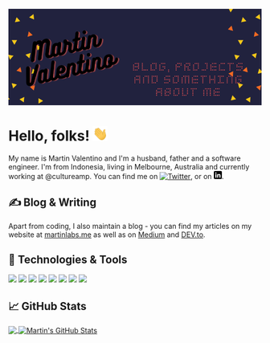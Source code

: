 [![Social banner for martindavid](https://github.com/martindavid/martindavid/raw/master/assets/github-back.png)](https://martinlabs.me)

# Hello, folks! <img src="https://raw.githubusercontent.com/martindavid/martindavid/master/assets/wave.gif" width="30px">

My name is Martin Valentino and I'm a husband, father and a software engineer. I'm from Indonesia, living in Melbourne, Australia and currently working at @cultureamp. You can find me on [![Twitter][1.2]][1],  or on [![LinkedIn][3.2]][3].


## &#x270d; Blog & Writing

Apart from coding, I also maintain a blog - you can find my articles on my website at [martinlabs.me](https://martinlabs.me/) as well as on [Medium](https://medium.com/@martinlabs) and [DEV.to](https://dev.to/martindavid).

## 🔧 Technologies & Tools

![](https://img.shields.io/badge/Editor-Vim-informational?style=for-the-badge&logo=vim&logoColor=white&color=2bbc8a)
![](https://img.shields.io/badge/Code-Ruby-informational?style=for-the-badge&logo=ruby&logoColor=white&color=2bbc8a)
![](https://img.shields.io/badge/Code-Typescript-informational?style=for-the-badge&logo=typescript&logoColor=white&color=2bbc8a)
![](https://img.shields.io/badge/Code-Python-informational?style=for-the-badge&logo=python&logoColor=white&color=2bbc8a)
![](https://img.shields.io/badge/Framework-ReactJS-informational?style=for-the-badge&logo=react&logoColor=white&color=2bbc8a)
![](https://img.shields.io/badge/Tools-Docker-informational?style=for-the-badge&logo=docker&logoColor=white&color=2bbc8a)
![](https://img.shields.io/badge/Cloud-AWS-informational?style=for-the-badge&logo=amazon-aws&logoColor=white&color=2bbc8a)
![](https://img.shields.io/badge/Cloud-DigitalOcean-informational?style=for-the-badge&logo=digitalocean&logoColor=white&color=2bbc8a)

## &#x1f4c8; GitHub Stats

<a href="https://github.com/martindavid/martindavid">
  <img align="center" src="https://github-readme-stats.vercel.app/api/top-langs/?username=martindavid&title_color=ffffff&text_color=c9cacc&icon_color=2bbc8a&bg_color=1d1f21" />
</a>
<a href="https://github.com/martindavid/martindavid">
  <img align="center" src="https://github-readme-stats.vercel.app/api?username=martindavid&show_icons=true&line_height=27&count_private=true&title_color=ffffff&text_color=c9cacc&icon_color=2bbc8a&bg_color=1d1f21" alt="Martin's GitHub Stats" />
</a>


<!-- links to social media icons -->

<!-- icons with padding -->

[1.1]: http://i.imgur.com/tXSoThF.png (twitter icon with padding)
[2.1]: http://i.imgur.com/0o48UoR.png (github icon with padding)

<!-- icons without padding -->

[1.2]: http://i.imgur.com/wWzX9uB.png (twitter icon without padding)
[2.2]: http://i.imgur.com/9I6NRUm.png (github icon without padding)
[3.2]: https://raw.githubusercontent.com/martindavid/martindavid/master/assets/linkedin.png (LinkedIn icon without padding)

<!-- links to your social media accounts -->

[1]: https://twitter.com/wackyshut
[2]: https://github.com/martindavid
[3]: https://www.linkedin.com/in/martinsiagian/


